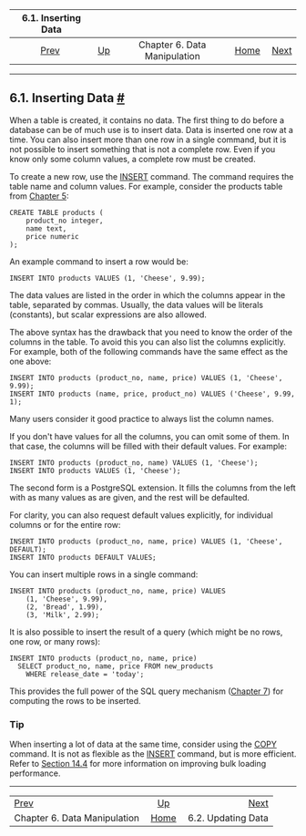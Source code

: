 <!--?xml version="1.0" encoding="UTF-8" standalone="no"?-->

|                6.1. Inserting Data               |                                               |                              |                                                       |                                               |
| :----------------------------------------------: | :-------------------------------------------- | :--------------------------: | ----------------------------------------------------: | --------------------------------------------: |
| [Prev](dml.html "Chapter 6. Data Manipulation")  | [Up](dml.html "Chapter 6. Data Manipulation") | Chapter 6. Data Manipulation | [Home](index.html "PostgreSQL 17devel Documentation") |  [Next](dml-update.html "6.2. Updating Data") |

***

## 6.1. Inserting Data [#](#DML-INSERT)

When a table is created, it contains no data. The first thing to do before a database can be of much use is to insert data. Data is inserted one row at a time. You can also insert more than one row in a single command, but it is not possible to insert something that is not a complete row. Even if you know only some column values, a complete row must be created.

To create a new row, use the [INSERT](sql-insert.html "INSERT") command. The command requires the table name and column values. For example, consider the products table from [Chapter 5](ddl.html "Chapter 5. Data Definition"):

    CREATE TABLE products (
        product_no integer,
        name text,
        price numeric
    );

An example command to insert a row would be:

    INSERT INTO products VALUES (1, 'Cheese', 9.99);

The data values are listed in the order in which the columns appear in the table, separated by commas. Usually, the data values will be literals (constants), but scalar expressions are also allowed.

The above syntax has the drawback that you need to know the order of the columns in the table. To avoid this you can also list the columns explicitly. For example, both of the following commands have the same effect as the one above:

    INSERT INTO products (product_no, name, price) VALUES (1, 'Cheese', 9.99);
    INSERT INTO products (name, price, product_no) VALUES ('Cheese', 9.99, 1);

Many users consider it good practice to always list the column names.

If you don't have values for all the columns, you can omit some of them. In that case, the columns will be filled with their default values. For example:

    INSERT INTO products (product_no, name) VALUES (1, 'Cheese');
    INSERT INTO products VALUES (1, 'Cheese');

The second form is a PostgreSQL extension. It fills the columns from the left with as many values as are given, and the rest will be defaulted.

For clarity, you can also request default values explicitly, for individual columns or for the entire row:

    INSERT INTO products (product_no, name, price) VALUES (1, 'Cheese', DEFAULT);
    INSERT INTO products DEFAULT VALUES;

You can insert multiple rows in a single command:

    INSERT INTO products (product_no, name, price) VALUES
        (1, 'Cheese', 9.99),
        (2, 'Bread', 1.99),
        (3, 'Milk', 2.99);

It is also possible to insert the result of a query (which might be no rows, one row, or many rows):

    INSERT INTO products (product_no, name, price)
      SELECT product_no, name, price FROM new_products
        WHERE release_date = 'today';

This provides the full power of the SQL query mechanism ([Chapter 7](queries.html "Chapter 7. Queries")) for computing the rows to be inserted.

### Tip

When inserting a lot of data at the same time, consider using the [COPY](sql-copy.html "COPY") command. It is not as flexible as the [INSERT](sql-insert.html "INSERT") command, but is more efficient. Refer to [Section 14.4](populate.html "14.4. Populating a Database") for more information on improving bulk loading performance.

***

|                                                  |                                                       |                                               |
| :----------------------------------------------- | :---------------------------------------------------: | --------------------------------------------: |
| [Prev](dml.html "Chapter 6. Data Manipulation")  |     [Up](dml.html "Chapter 6. Data Manipulation")     |  [Next](dml-update.html "6.2. Updating Data") |
| Chapter 6. Data Manipulation                     | [Home](index.html "PostgreSQL 17devel Documentation") |                            6.2. Updating Data |

